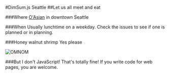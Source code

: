 #DimSum.js Seattle
##Let us all meet and eat

###Where
[O'Asian](http://www.yelp.com/biz/o-asian-kitchen-seattle) in downtown Seattle

###When
Usually lunchtime on a weekday. Check the issues to see if one is planned or in planning.

###Honey walnut shrimp
Yes please

![OMNOM](https://dl.dropboxusercontent.com/u/7351705/gifs/omnomnom/nom-adventure-time.gif)

###But I don't JavaScript!
That's totally fine! If you write code for web pages, you are welcome. 
